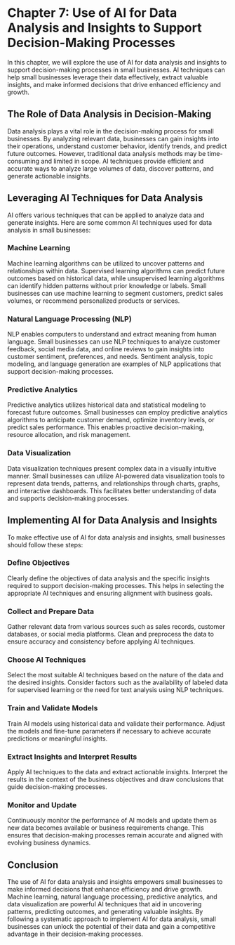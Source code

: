 Chapter 7: Use of AI for Data Analysis and Insights to Support Decision-Making Processes
========================================================================================

In this chapter, we will explore the use of AI for data analysis and insights to support decision-making processes in small businesses. AI techniques can help small businesses leverage their data effectively, extract valuable insights, and make informed decisions that drive enhanced efficiency and growth.

The Role of Data Analysis in Decision-Making
--------------------------------------------

Data analysis plays a vital role in the decision-making process for small businesses. By analyzing relevant data, businesses can gain insights into their operations, understand customer behavior, identify trends, and predict future outcomes. However, traditional data analysis methods may be time-consuming and limited in scope. AI techniques provide efficient and accurate ways to analyze large volumes of data, discover patterns, and generate actionable insights.

Leveraging AI Techniques for Data Analysis
------------------------------------------

AI offers various techniques that can be applied to analyze data and generate insights. Here are some common AI techniques used for data analysis in small businesses:

### Machine Learning

Machine learning algorithms can be utilized to uncover patterns and relationships within data. Supervised learning algorithms can predict future outcomes based on historical data, while unsupervised learning algorithms can identify hidden patterns without prior knowledge or labels. Small businesses can use machine learning to segment customers, predict sales volumes, or recommend personalized products or services.

### Natural Language Processing (NLP)

NLP enables computers to understand and extract meaning from human language. Small businesses can use NLP techniques to analyze customer feedback, social media data, and online reviews to gain insights into customer sentiment, preferences, and needs. Sentiment analysis, topic modeling, and language generation are examples of NLP applications that support decision-making processes.

### Predictive Analytics

Predictive analytics utilizes historical data and statistical modeling to forecast future outcomes. Small businesses can employ predictive analytics algorithms to anticipate customer demand, optimize inventory levels, or predict sales performance. This enables proactive decision-making, resource allocation, and risk management.

### Data Visualization

Data visualization techniques present complex data in a visually intuitive manner. Small businesses can utilize AI-powered data visualization tools to represent data trends, patterns, and relationships through charts, graphs, and interactive dashboards. This facilitates better understanding of data and supports decision-making processes.

Implementing AI for Data Analysis and Insights
----------------------------------------------

To make effective use of AI for data analysis and insights, small businesses should follow these steps:

### Define Objectives

Clearly define the objectives of data analysis and the specific insights required to support decision-making processes. This helps in selecting the appropriate AI techniques and ensuring alignment with business goals.

### Collect and Prepare Data

Gather relevant data from various sources such as sales records, customer databases, or social media platforms. Clean and preprocess the data to ensure accuracy and consistency before applying AI techniques.

### Choose AI Techniques

Select the most suitable AI techniques based on the nature of the data and the desired insights. Consider factors such as the availability of labeled data for supervised learning or the need for text analysis using NLP techniques.

### Train and Validate Models

Train AI models using historical data and validate their performance. Adjust the models and fine-tune parameters if necessary to achieve accurate predictions or meaningful insights.

### Extract Insights and Interpret Results

Apply AI techniques to the data and extract actionable insights. Interpret the results in the context of the business objectives and draw conclusions that guide decision-making processes.

### Monitor and Update

Continuously monitor the performance of AI models and update them as new data becomes available or business requirements change. This ensures that decision-making processes remain accurate and aligned with evolving business dynamics.

Conclusion
----------

The use of AI for data analysis and insights empowers small businesses to make informed decisions that enhance efficiency and drive growth. Machine learning, natural language processing, predictive analytics, and data visualization are powerful AI techniques that aid in uncovering patterns, predicting outcomes, and generating valuable insights. By following a systematic approach to implement AI for data analysis, small businesses can unlock the potential of their data and gain a competitive advantage in their decision-making processes.
